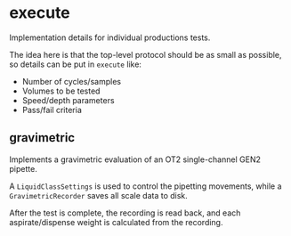 # execute

Implementation details for individual productions tests.

The idea here is that the top-level protocol should be as small as possible, so details can be put in `execute` like:

 - Number of cycles/samples
 - Volumes to be tested
 - Speed/depth parameters
 - Pass/fail criteria

## gravimetric

Implements a gravimetric evaluation of an OT2 single-channel GEN2 pipette.

A `LiquidClassSettings` is used to control the pipetting movements, while a `GravimetricRecorder` saves all scale data to disk.

After the test is complete, the recording is read back, and each aspirate/dispense weight is calculated from the recording.
